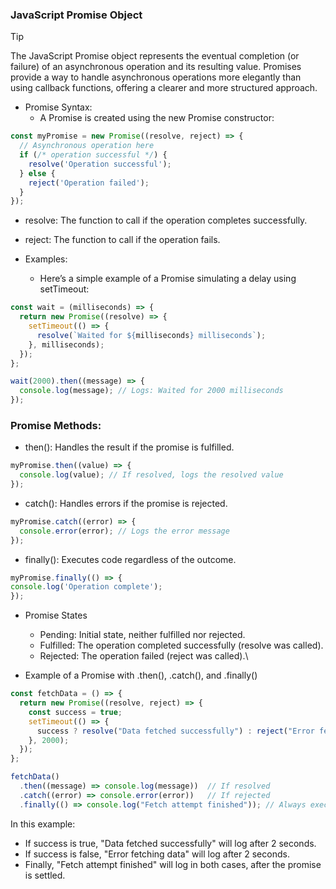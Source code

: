 ### JavaScript Promise Object
>[!TIP]
>The JavaScript Promise object represents the eventual completion (or failure) of an asynchronous operation and its resulting value. Promises provide a way to handle asynchronous operations more elegantly than using callback functions, offering a clearer and more structured approach.

- Promise Syntax:
  - A Promise is created using the new Promise constructor:
```javascript
const myPromise = new Promise((resolve, reject) => {
  // Asynchronous operation here
  if (/* operation successful */) {
    resolve('Operation successful');
  } else {
    reject('Operation failed');
  }
});
```
  - resolve: The function to call if the operation completes successfully.
  - reject: The function to call if the operation fails.

- Examples:
  - Here’s a simple example of a Promise simulating a delay using setTimeout:
```javascript
const wait = (milliseconds) => {
  return new Promise((resolve) => {
    setTimeout(() => {
      resolve(`Waited for ${milliseconds} milliseconds`);
    }, milliseconds);
  });
};

wait(2000).then((message) => {
  console.log(message); // Logs: Waited for 2000 milliseconds
});
```
### Promise Methods:
- then(): Handles the result if the promise is fulfilled.
```javascript
myPromise.then((value) => {
  console.log(value); // If resolved, logs the resolved value
});
```

- catch(): Handles errors if the promise is rejected.
```javascript
myPromise.catch((error) => {
  console.error(error); // Logs the error message
});
```
-  finally(): Executes code regardless of the outcome.
  ```javascript
myPromise.finally(() => {
  console.log('Operation complete');
});
```
- Promise States
  - Pending: Initial state, neither fulfilled nor rejected.
  - Fulfilled: The operation completed successfully (resolve was called).
  - Rejected: The operation failed (reject was called).\

- Example of a Promise with .then(), .catch(), and .finally()
```javascript
const fetchData = () => {
  return new Promise((resolve, reject) => {
    const success = true;
    setTimeout(() => {
      success ? resolve("Data fetched successfully") : reject("Error fetching data");
    }, 2000);
  });
};

fetchData()
  .then((message) => console.log(message))  // If resolved
  .catch((error) => console.error(error))   // If rejected
  .finally(() => console.log("Fetch attempt finished")); // Always executes
```
In this example:
  - If success is true, "Data fetched successfully" will log after 2 seconds.
  - If success is false, "Error fetching data" will log after 2 seconds.
  - Finally, "Fetch attempt finished" will log in both cases, after the promise is settled.
